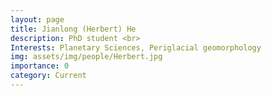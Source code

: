 ```yaml
---
layout: page
title: Jianlong (Herbert) He
description: PhD student <br> 
Interests: Planetary Sciences, Periglacial geomorphology
img: assets/img/people/Herbert.jpg
importance: 0
category: Current
---
```

